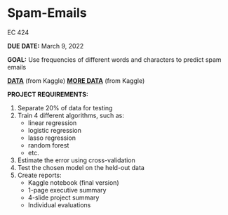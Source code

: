 # Spam-Emails

EC 424

**DUE DATE:** March 9, 2022

**GOAL:** Use frequencies of different words and characters to predict spam emails

[**DATA**](https://www.kaggle.com/yasserh/spamemailsdataset) (from Kaggle)
[**MORE DATA**](https://www.kaggle.com/venky73/spam-mails-dataset) (from Kaggle)

**PROJECT REQUIREMENTS:**

1. Separate 20% of data for testing
2. Train 4 different algorithms, such as:
      * linear regression
      * logistic regression
      * lasso regression
      * random forest
      * etc.
3. Estimate the error using cross-validation
4. Test the chosen model on the held-out data
5. Create reports:
      * Kaggle notebook (final version)
      * 1-page executive summary
      * 4-slide project summary
      * Individual evaluations
